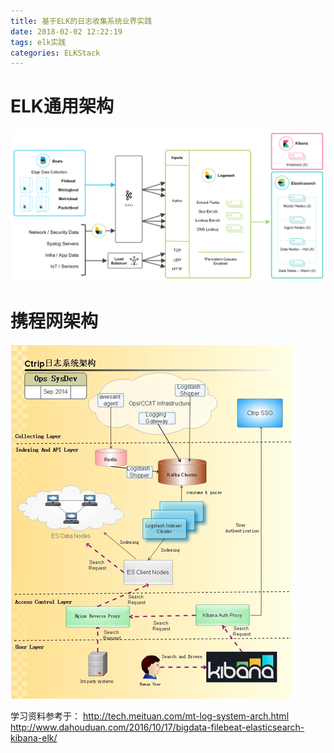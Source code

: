 ```yaml
---
title: 基于ELK的日志收集系统业界实践
date: 2018-02-02 12:22:19
tags: elk实践
categories: ELKStack
---
```


# ELK通用架构

![](/images/elkpractice_1_1.png)

# 携程网架构

![](/images/elkpractice_1_2.png)


学习资料参考于：
http://tech.meituan.com/mt-log-system-arch.html
http://www.dahouduan.com/2016/10/17/bigdata-filebeat-elasticsearch-kibana-elk/